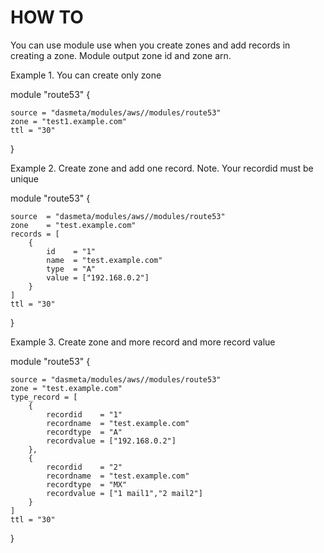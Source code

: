 # HOW TO
You can use module use when you create zones and add records in creating a zone.
Module output zone id and zone arn.

Example 1. You can create only zone 

module "route53" {

    source = "dasmeta/modules/aws//modules/route53"
    zone = "test1.example.com"
    ttl = "30"
}


Example 2. Create zone and add one record. 
Note. Your recordid must be unique

module "route53" {

    source  = "dasmeta/modules/aws//modules/route53"
    zone    = "test.example.com"
    records = [
        {
            id    = "1"
            name  = "test.example.com"
            type  = "A"
            value = ["192.168.0.2"]
        }
    ]
    ttl = "30"
}

Example 3. Create zone and more record and more record value

module "route53" {

    source = "dasmeta/modules/aws//modules/route53"
    zone = "test.example.com"
    type_record = [
        {
            recordid    = "1"
            recordname  = "test.example.com"
            recordtype  = "A"
            recordvalue = ["192.168.0.2"]
        },
        {
            recordid    = "2"
            recordname  = "test.example.com"
            recordtype  = "MX"
            recordvalue = ["1 mail1","2 mail2"]
        }
    ]
    ttl = "30"
}
